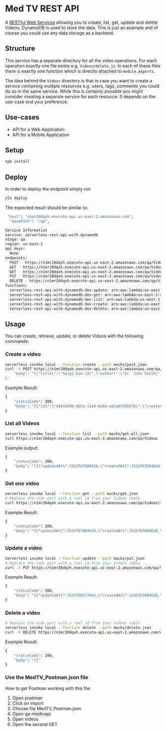 <!--
title: MedTV REST API in NodeJS
description: A RESTful Web Service allowing you to create, list, get, update and delete Videos. DynamoDB is used to store the data. 
layout: Doc
-->
# Med TV REST API

 A [RESTful Web Services](https://en.wikipedia.org/wiki/Representational_state_transfer#Applied_to_web_services) allowing you to create, list, get, update and delete Videos. DynamoDB is used to store the data. This is just an example and of course you could use any data storage as a backend.

## Structure

This service has a separate directory for all the video operations. For each operation exactly one file exists e.g. `Videos/delete.js`. In each of these files there is exactly one function which is directly attached to `module.exports`.

The idea behind the `Videos` directory is that in case you want to create a service containing multiple resources e.g. users, tags, comments you could do so in the same service. While this is certainly possible you might consider creating a separate service for each resource. It depends on the use-case and your preference.

## Use-cases

- API for a Web Application
- API for a Mobile Application

## Setup

```bash
npm install
```

## Deploy

In order to deploy the endpoint simply run

```bash
sls deploy
```

The expected result should be similar to:

```bash
 "host": "n1mr20dqxh.execute-api.us-east-2.amazonaws.com",
  "basePath": "/qa",

Service Information
service: serverless-rest-api-with-dynamodb
stage: qa
region: us-east-1
api keys:
  None
endpoints:
  POST - https://n1mr20dqxh.execute-api.us-east-2.amazonaws.com/qa/Videos
  GET - https://n1mr20dqxh.execute-api.us-east-2.amazonaws.com/qa/Videos
  GET - https://n1mr20dqxh.execute-api.us-east-2.amazonaws.com/qa/Videos/{id}
  PUT - https://n1mr20dqxh.execute-api.us-east-2.amazonaws.com/qa/Videos/{id}
  DELETE - https://n1mr20dqxh.execute-api.us-east-2.amazonaws.com/qa/Videos/{id}
functions:
  serverless-rest-api-with-dynamodb-dev-update: arn:aws:lambda:us-east-1:488110005556:function:serverless-rest-api-with-dynamodb-dev-update
  serverless-rest-api-with-dynamodb-dev-get: arn:aws:lambda:us-east-1:488110005556:function:serverless-rest-api-with-dynamodb-dev-get
  serverless-rest-api-with-dynamodb-dev-list: arn:aws:lambda:us-east-1:488110005556:function:serverless-rest-api-with-dynamodb-dev-list
  serverless-rest-api-with-dynamodb-dev-create: arn:aws:lambda:us-east-1:488110005556:function:serverless-rest-api-with-dynamodb-dev-create
  serverless-rest-api-with-dynamodb-dev-delete: arn:aws:lambda:us-east-1:488110005556:function:serverless-rest-api-with-dynamodb-dev-delete
```

## Usage

You can create, retrieve, update, or delete Videos with the following commands:

### Create a video

```bash
serverless invoke local --function create --path mocks/post.json
curl -X POST https://n1mr20dqxh.execute-api.us-east-2.amazonaws.com/qa/Videos --data '{
    "body": "{\"title\":\"Surgi-Sim v3\",\"author\":\"Dr. John Smith\",\"uri\":\"https://youtu.be/Zd39HhAUFl0\",\"video_duration\":\"145\",\"video_description\":\"VARISES is helping create better-trained surgeons and surgical staff to meet the rapidly growing demand for procedures such as joint replacement surgeries.\"}"
}'
```

Example Result:
```bash
{
    "statusCode": 200,
    "body": "{\"id\":\"d4610490-9b5a-11e8-8a58-ad1a07d0567b\",\"createdAt\":1533767504729,\"updatedAt\":1533767504729,\"title\":\"Surgi-Sim v3\",\"author\":\"Dr. John Smith\",\"uri\":\"https://youtu.be/Zd39HhAUFl0\",\"video_duration\":\"145\",\"video_description\":\"VARISES is helping create better-trained surgeons and surgical staff to meet the rapidly growing demand for procedures such as joint replacement surgeries.\"}"
}
```

### List all Videos

```bash
serverless invoke local --function list --path mocks/get-all.json
curl https://n1mr20dqxh.execute-api.us-east-2.amazonaws.com/qa/Videos
```

Example output:
```bash
{
    "statusCode": 200,
    "body": "[{\"updatedAt\":1533767084626,\"createdAt\":1533767084626,\"uri\":\"https://youtu.be/Zd39HhAUFl0\",\"id\":\"d9fa8a30-9b59-11e8-9295-a70b67ebe25c\",\"video_duration\":\"145\",\"video_description\":\"VARISES is helping create better-trained surgeons and surgical staff to meet the rapidly growing demand for procedures such as joint replacement surgeries.\",\"author\":\"Dr. John Smith\",\"title\":\"Surgi-Sim v3\"},{\"updatedAt\":1533767272781,\"createdAt\":1533767272781,\"uri\":\"https://youtu.be/Zd39HhAUFl0\",\"id\":\"4a20b6e0-9b5a-11e8-9e53-b31a3b009369\",\"video_duration\":\"145\",\"video_description\":\"VARISES is helping create better-trained surgeons and surgical staff to meet the rapidly growing demand for procedures such as joint replacement surgeries.\",\"author\":\"Dr. John Smith\",\"title\":\"Surgi-Sim v3\"}]"
}
```

### Get one video

```bash
serverless invoke local --function get --path mocks/get.json
# Replace the <id> part with a real id from your Videos table
curl https://n1mr20dqxh.execute-api.us-east-2.amazonaws.com/qa/Videos/<id>
```

Example Result:
```bash
{
    "statusCode": 200,
    "body": "{\"updatedAt\":1533767084626,\"createdAt\":1533767084626,\"uri\":\"https://youtu.be/Zd39HhAUFl0\",\"id\":\"d9fa8a30-9b59-11e8-9295-a70b67ebe25c\",\"video_duration\":\"145\",\"video_description\":\"VARISES is helping create better-trained surgeons and surgical staff to meet the rapidly growing demand for procedures such as joint replacement surgeries.\",\"author\":\"Dr. John Smith\",\"title\":\"Surgi-Sim v3\"}"
}
```

### Update a video

```bash
serverless invoke local --function update --path mocks/put.json
# Replace the <id> part with a real id from your Videos table
curl -X PUT https://n1mr20dqxh.execute-api.us-east-2.amazonaws.com/qa/Videos/<id> --data '{"pathParameters": { "id": "d9fa8a30-9b59-11e8-9295-a70b67ebe25c"}, "body": "{\"title\":\"Surgi-Sim v3\",\"author\":\"Dr. Chris Frank\",\"uri\":\"https://youtu.be/Zd39HhAUFl0\",\"video_duration\":\"145\",\"video_description\":\"VARISES is helping create better-trained surgeons and surgical staff to meet the rapidly growing demand for procedures such as joint replacement surgeries.\"}"}'
```

Example Result:
```bash
{
    "statusCode": 200,
    "body": "{\"updatedAt\":1533768577041,\"createdAt\":1533767084626,\"uri\":\"https://youtu.be/Zd39HhAUFl0\",\"id\":\"d9fa8a30-9b59-11e8-9295-a70b67ebe25c\",\"video_duration\":\"145\",\"video_description\":\"VARISES is helping create better-trained surgeons and surgical staff to meet the rapidly growing demand for procedures such as joint replacement surgeries.\",\"author\":\"Dr. Chris Frank\",\"title\":\"Surgi-Sim v3\"}"
}
```

### Delete a video

```bash
# Replace the <id> part with a real id from your Videos table
serverless invoke local --function delete --path mocks/delete.json
curl -X DELETE https://n1mr20dqxh.execute-api.us-east-2.amazonaws.com/qa/Videos/<id>
```


Example Result:
```bash
{
    "statusCode": 200,
    "body": "{}"
}
```
### Use the MedTV_Postman.json file
How to get Postman working with this file:
1. Open postman
2. Click on import
3. Choose file MedTV_Postman.json
4. Open qa-medtvapi
5. Open videos
6. Open the second GET

